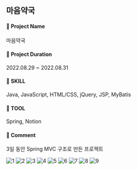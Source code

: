 ## 마음약국
#### 📌 Project Name <br>
마음약국 <br>
#### 📌 Project Duration <br>
2022.08.29 ~ 2022.08.31 <br>
#### 📌 SKILL <br>
Java, JavaScript, HTML/CSS, jQuery, JSP, MyBatis <br>
#### 📌 TOOL <br>
Spring, Notion <br>
#### 📌 Comment <br>
3일 동안 Spring MVC 구조로 만든 프로젝트 <br>

![1](https://user-images.githubusercontent.com/97905221/194129465-0b02af4f-2f3c-4375-9192-7f38de2f6c01.jpg)
![2](https://user-images.githubusercontent.com/97905221/194129484-6b113678-b100-488e-bf20-29e3436add3f.jpg)
![3](https://user-images.githubusercontent.com/97905221/194129493-921cd4be-c505-4330-89ea-26303ccdba9c.jpg)
![4](https://user-images.githubusercontent.com/97905221/194129498-f57f50d2-6b0e-4c12-8fea-c4e9edb47e32.jpg)
![5](https://user-images.githubusercontent.com/97905221/194129510-2a819a27-86c6-4339-bd5d-55347a3e75f9.jpg)
![6](https://user-images.githubusercontent.com/97905221/194129519-6ea69f0e-1f16-4489-955f-fd6574fb90f0.jpg)
![7](https://user-images.githubusercontent.com/97905221/194129528-baf75e11-76d7-46a5-9e45-f45c9334474e.jpg)
![8](https://user-images.githubusercontent.com/97905221/194129533-25deb735-9719-4f15-97a4-f4f010aa4a30.jpg)
![9](https://user-images.githubusercontent.com/97905221/194129539-f85d04de-9360-4bc6-9c40-05e17893ec1a.jpg)
